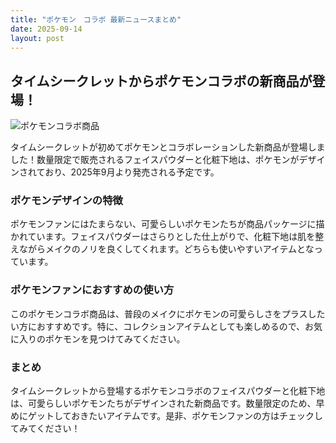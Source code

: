 ```yaml
---
title: "ポケモン　コラボ 最新ニュースまとめ"
date: 2025-09-14
layout: post
---
```



## タイムシークレットからポケモンコラボの新商品が登場！

![ポケモンコラボ商品](https://example.com/pokemon_collab.jpg)

タイムシークレットが初めてポケモンとコラボレーションした新商品が登場しました！数量限定で販売されるフェイスパウダーと化粧下地は、ポケモンがデザインされており、2025年9月より発売される予定です。

### ポケモンデザインの特徴
ポケモンファンにはたまらない、可愛らしいポケモンたちが商品パッケージに描かれています。フェイスパウダーはさらりとした仕上がりで、化粧下地は肌を整えながらメイクのノリを良くしてくれます。どちらも使いやすいアイテムとなっています。

### ポケモンファンにおすすめの使い方
このポケモンコラボ商品は、普段のメイクにポケモンの可愛らしさをプラスしたい方におすすめです。特に、コレクションアイテムとしても楽しめるので、お気に入りのポケモンを見つけてみてください。

### まとめ
タイムシークレットから登場するポケモンコラボのフェイスパウダーと化粧下地は、可愛らしいポケモンたちがデザインされた新商品です。数量限定のため、早めにゲットしておきたいアイテムです。是非、ポケモンファンの方はチェックしてみてください！